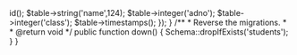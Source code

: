 <?php

namespace App\Models;

use Illuminate\Database\Eloquent\Factories\HasFactory;
use Illuminate\Database\Eloquent\Model;

class students extends Model
{
    use HasFactory;
    protected $fillable = ['name','adno','class'];
}


<?php

use Illuminate\Database\Migrations\Migration;
use Illuminate\Database\Schema\Blueprint;
use Illuminate\Support\Facades\Schema;

class CreateStudentsTable extends Migration
{
    /**
     * Run the migrations.
     *
     * @return void
     */
    public function up()
    {
        Schema::create('students', function (Blueprint $table) {
            $table->id();
            $table->string('name',124);
            $table->integer('adno');
            $table->integer('class');
            $table->timestamps();
        });
    }

    /**
     * Reverse the migrations.
     *
     * @return void
     */
    public function down()
    {
        Schema::dropIfExists('students');
    }
}




